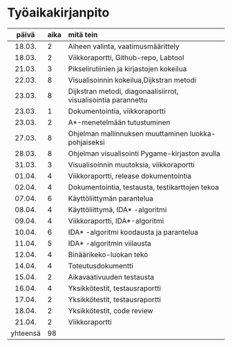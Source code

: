 # Työaikakirjanpito

| päivä | aika | mitä tein  |
| :----:|:-----| :-----|
| 18.03. | 2    | Aiheen valinta, vaatimusmäärittely|
| 18.03. | 2    | Viikkoraportti, Github-repo, Labtool|
| 21.03. | 3    | Pikselirutiinien ja kirjastojen kokeilua|
| 22.03. | 8    | Visualisoinnin kokeilua,Dijkstran metodi|
| 23.03. | 8    | Dijkstran metodi, diagonaalisiirrot, visualisointia parannettu|
| 23.03. | 1    | Dokumentointia, viikkoraportti|
| 23.03. | 2    | A*-menetelmään tutustuminen|
| 27.03. | 8    | Ohjelman mallinnuksen muuttaminen luokka-pohjaiseksi|
| 28.03. | 8    | Ohjelman visualisointi Pygame-kirjaston avulla |
| 31.03. | 3    | Visualisoinnin muutoksia, viikkoraportti |
| 01.04. | 4    | Viikkoraportti, release dokumentointia |
| 02.04. | 4    | Dokumentointia, testausta, testikarttojen tekoa |
| 07.04. | 6    | Käyttöliittymän parantelua |
| 08.04. | 4    | Käyttöliittymä, IDA* -algoritmi |
| 09.04. | 4    | Viikkoraportti, IDA*-algoritmi|
| 10.04. | 6    | IDA* -algoritmi koodausta ja parantelua|
| 11.04. | 5    | IDA* -algoritmin viilausta|
| 12.04. | 4    | Binäärikeko-luokan teko|
| 14.04. | 4    | Toteutusdokumentti|
| 15.04. | 2    | Aikavaativuuden testausta|
| 16.04. | 4    | Yksikkötestit, testausraportti|
| 17.04. | 2    | Yksikkötestit, testausraportti|
| 18.04. | 2    | Yksikkötestit, code review|
| 21.04. | 2    | Viikkoraportti|
yhteensä    | 98 | |
